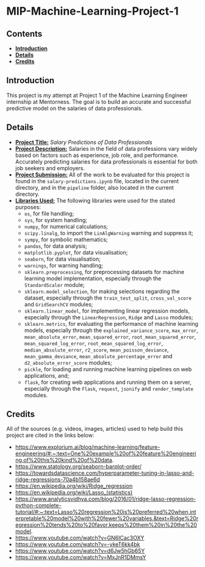 <h1><b>MIP-Machine-Learning-Project-1</b></h1>

<h2><b>Contents</b></h2>

- [**Introduction**](#introduction)
- [**Details**](#details)
- [**Credits**](#credits)

## **Introduction**
This project is my attempt at Project 1 of the Machine Learning Engineer internship at Mentorness. The goal is to build an accurate and successful predictive model on the salaries of data professionals.

## **Details**
* **<u>Project Title:</u>** *Salary Predictions of Data Professionals*
* **<u>Project Description:</u>** Salaries in the field of data professions vary widely based on factors such as experience, job role, and performance. Accurately predicting salaries for data professionals is essential for both job seekers and employers.  
* **<u>Project Submission:</u>** All of the work to be evaluated for this project is found in the `salary-predictions.ipynb` file, located in the current directory, and in the `pipeline` folder, also located in the current directory.
* **<u>Libraries Used:</u>** The following libraries were used for the stated purposes:
  - `os`, for file handling;
  - `sys`, for system handling;
  - `numpy`, for numerical calculations;
  - `scipy.linalg`, to import the `LinAlgWarning` warning and suppress it;
  - `sympy`, for symbolic mathematics;
  - `pandas`, for data analysis;
  - `matplotlib.pyplot`, for data visualisation;
  - `seaborn`, for data visualisation;
  - `warnings`, for warning handling;
  - `sklearn.preprocessing`, for preprocessing datasets for machine learning model implementation, especially through the `StandardScaler` module;
  - `sklearn.model_selection`, for making selections regarding the dataset, especially through the `train_test_split`, `cross_val_score` and `GridSearchCV` modules;
  - `sklearn.linear_model`, for implementing linear regression models, especially through the `LinearRegression`, `Ridge` and `Lasso` modules;
  - `sklearn.metrics`, for evaluating the performance of machine learning models, especially through the `explained_variance_score`, `max_error`, `mean_absolute_error`, `mean_squared_error`, `root_mean_squared_error`, `mean_squared_log_error`, `root_mean_squared_log_error`, `median_absolute_error`, `r2_score`, `mean_poisson_deviance`, `mean_gamma_deviance`, `mean_absolute_percentage_error` and `d2_absolute_error_score` modules;
  - `pickle`, for loading and running machine learning pipelines on web applications, and;
  - `flask`, for creating web applications and running them on a server, especially through the `Flask`, `request`, `jsonify` and `render_template` modules.

## **Credits**
All of the sources (e.g. videos, images, articles) used to help build this project are cited in the links below:
- https://www.explorium.ai/blog/machine-learning/feature-engineering/#:~:text=One%20example%20of%20feature%20engineering,of%20this%20kind%20of%20data.
- https://www.statology.org/seaborn-barplot-order/
- https://towardsdatascience.com/hyperparameter-tuning-in-lasso-and-ridge-regressions-70a4b158ae6d
- https://en.wikipedia.org/wiki/Ridge_regression
- https://en.wikipedia.org/wiki/Lasso_(statistics)
- https://www.analyticsvidhya.com/blog/2016/01/ridge-lasso-regression-python-complete-tutorial/#:~:text=Lasso%20regression%20is%20preferred%20when,interpretable%20model%20with%20fewer%20variables.&text=Ridge%20regression%20tends%20to%20favor,keeps%20them%20in%20the%20model.
- https://www.youtube.com/watch?v=GN6ICac3OXY
- https://www.youtube.com/watch?v=-ykeT6kk4bk
- https://www.youtube.com/watch?v=d6Jw5hGb65Y
- https://www.youtube.com/watch?v=MxJnR1DMmsY